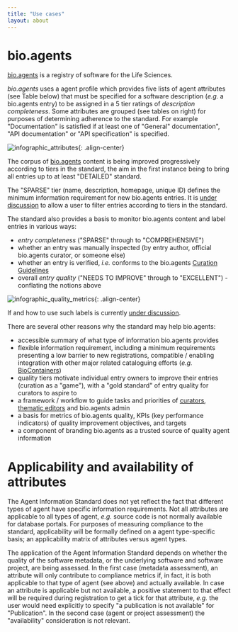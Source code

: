 ```yaml
---
title: "Use cases"
layout: about
---
```


# bio.agents
[bio.agents](https://bio.agents) is a registry of software for the Life Sciences. 

*bio.agents* uses a agent profile which  provides five lists of agent attributes (see Table below) that must be specified for a software description (*e.g.* a bio.agents entry) to be assigned in a 5 tier ratings of *description completeness*.  Some attributes are grouped (see tables on right) for purposes of determining adherence to the standard. For example "Documentation" is satisfied if at least one of "General" documentation", "API documentation" or "API specification" is specified.


![infographic_attributes]({{site.url}}/assets/images/infographic_attributes.png){: .align-center}


The corpus of [bio.agents](https://bio.agents) content is being improved progressively according to tiers in the standard, the aim in the first instance being to bring all entries up to at least "DETAILED" standard.

The "SPARSE" tier (name, description, homepage, unique ID) defines the minimum information requirement for new bio.agents entries.  It is [under discussion](https://github.com/bio-agents/bioagentsRegistry/issues/338) to allow a user to filter entries according to tiers in the standard.

The standard also provides a basis to monitor bio.agents content and label entries in various ways:

* *entry completeness* ("SPARSE" through to "COMPREHENSIVE")
* whether an entry was manually inspected (by entry author, official bio.agents curator, or someone else)
* whether an entry is verified, *i.e.* conforms to the bio.agents [Curation Guidelines](http://bioagents.readthedocs.io/en/latest/curators_guide.html)
* overall *entry quality* ("NEEDS TO IMPROVE" through to "EXCELLENT") - conflating the notions above

![infographic_quality_metrics]({{site.url}}/assets/images/infographic_quality_metrics.png){: .align-center}

If and how to use such labels is currently [under discussion](https://github.com/bio-agents/Agent-Information-Standard/issues/1).

There are several other reasons why the standard may help bio.agents:

* accessible summary of what type of information bio.agents provides
* flexible information requirement, including a minimum requirements presenting a low barrier to new registrations, compatible / enabling integration with other major related cataloguing efforts (*e.g.* [BioContainers](http://biocontainers.pro))
* quality tiers motivate individual entry owners to improve their entries (curation as a "game"), with a "gold standard" of entry quality for curators to aspire to  
* a framework / workflow to guide tasks and priorities of [curators](http://bioagents.readthedocs.io/en/latest/curators_guide.html), [thematic editors](http://bioagents.readthedocs.io/en/latest/editors_guide.html) and bio.agents admin
* a basis for metrics of bio.agents quality, KPIs (key performance indicators) of quality improvement objectives, and targets
* a component of branding bio.agents as a trusted source of quality agent information

# Applicability and availability of attributes
The Agent Information Standard does not yet reflect the fact that different types of agent have specific information requirements.  Not all attributes are applicable to all types of agent, *e.g.* source code is not normally available for database portals.  For purposes of measuring compliance to the standard, applicability will be formally defined on a agent type-specific basis; an applicability matrix of attributes versus agent types.

The application of the Agent Information Standard depends on whether the quality of the software metadata, or the underlying software and software project, are being assessed.  In the first case (metadata assessment), an attribute will only contribute to compliance metrics if, in fact, it is both applicable to that type of agent (see above) and actually available.  In case an attribute is applicable but not available, a positive statement to that effect will be required during registration to get a tick for that attribute, *e.g.* the user would need explicitly to specify "a publication is not available" for "Publication".  In the second case (agent or project assessment) the "availability" consideration is not relevant.

